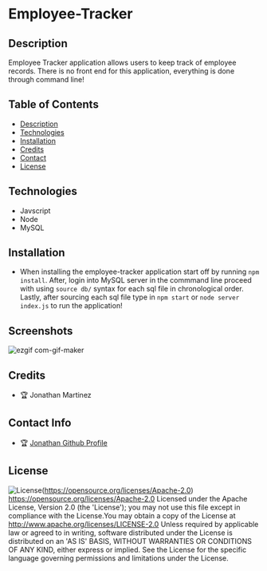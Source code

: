 # Employee-Tracker

## Description
Employee Tracker application allows users to keep track of employee records. There is no front end for this application, everything is done through command line!

## Table of Contents

* [Description](#Description)
* [Technologies](#Technologies)
* [Installation](#Installation)
* [Credits](#Credits)
* [Contact](#Contact)
* [License](#License)

## Technologies 
* Javscript
* Node
* MySQL


## Installation 
* When installing the employee-tracker application start off by running `npm install`. After, login into MySQL server in the commmand line proceed with using `source db/` syntax for each sql file in chronological order. Lastly, after sourcing each sql file type in `npm start` or `node server index.js` to run the application!

## Screenshots
![ezgif com-gif-maker](https://user-images.githubusercontent.com/93745345/163687771-4400f7bf-b91e-476d-8d31-bf0c0644c03e.gif)





## Credits 
* 🏆 Jonathan Martinez


## Contact Info 
* 🏆 [ Jonathan Github Profile](https://github.com/Jonathan0212)


## License 
![License](https://img.shields.io/badge/License-Apache%202.0-blue.svg)(https://opensource.org/licenses/Apache-2.0)
https://opensource.org/licenses/Apache-2.0
Licensed under the Apache License, Version 2.0 (the 'License'); you may not use this file except in compliance with the License.You may obtain a copy of the License at http://www.apache.org/licenses/LICENSE-2.0 Unless required by applicable law or agreed to in writing, software distributed under the License is distributed on an 'AS IS' BASIS, WITHOUT WARRANTIES OR CONDITIONS OF ANY KIND, either express or implied. See the License for the specific language governing permissions and limitations under the License. 
    

